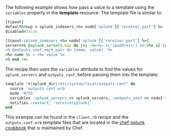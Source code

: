 The following example shows how pass a value to a template using the
`variables` property in the **template** resource. The template file is
similar to:

``` ruby
[tcpout]
defaultGroup = splunk_indexers_<%= node['splunk']['receiver_port'] %>
disabled=false

[tcpout:splunk_indexers_<%= node['splunk']['receiver_port'] %>]
server=<% @splunk_servers.map do |s| -%><%= s['ipaddress'] %>:<%= s['splunk']['receiver_port'] %> <% end.join(', ') -%>
<% @outputs_conf.each_pair do |name, value| -%>
<%= name %> = <%= value %>
<% end -%>
```

The recipe then uses the `variables` attribute to find the values for
`splunk_servers` and `outputs_conf`, before passing them into the
template:

``` ruby
template "#{splunk_dir}/etc/system/local/outputs.conf" do
  source 'outputs.conf.erb'
  mode '0755'
  variables :splunk_servers => splunk_servers, :outputs_conf => node['splunk']['outputs_conf']
  notifies :restart, 'service[splunk]'
end
```

This example can be found in the `client.rb` recipe and the
`outputs.conf.erb` template files that are located in the [chef-splunk
cookbook](https://github.com/chef-cookbooks/chef-splunk/) that is
maintained by Chef.